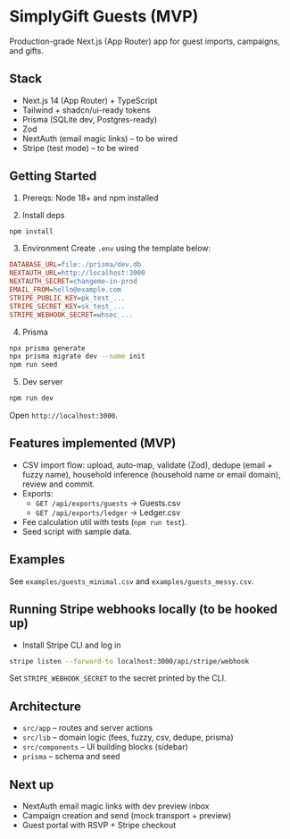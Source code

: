# SimplyGift Guests (MVP)

Production-grade Next.js (App Router) app for guest imports, campaigns, and gifts.

## Stack
- Next.js 14 (App Router) + TypeScript
- Tailwind + shadcn/ui-ready tokens
- Prisma (SQLite dev, Postgres-ready)
- Zod
- NextAuth (email magic links) – to be wired
- Stripe (test mode) – to be wired

## Getting Started

1) Prereqs: Node 18+ and npm installed

2) Install deps
```bash
npm install
```

3) Environment
Create `.env` using the template below:
```ini
DATABASE_URL=file:./prisma/dev.db
NEXTAUTH_URL=http://localhost:3000
NEXTAUTH_SECRET=changeme-in-prod
EMAIL_FROM=hello@example.com
STRIPE_PUBLIC_KEY=pk_test_...
STRIPE_SECRET_KEY=sk_test_...
STRIPE_WEBHOOK_SECRET=whsec_...
```

4) Prisma
```bash
npx prisma generate
npx prisma migrate dev --name init
npm run seed
```

5) Dev server
```bash
npm run dev
```
Open `http://localhost:3000`.

## Features implemented (MVP)
- CSV import flow: upload, auto-map, validate (Zod), dedupe (email + fuzzy name), household inference (household name or email domain), review and commit.
- Exports:
  - `GET /api/exports/guests` → Guests.csv
  - `GET /api/exports/ledger` → Ledger.csv
- Fee calculation util with tests (`npm run test`).
- Seed script with sample data.

## Examples
See `examples/guests_minimal.csv` and `examples/guests_messy.csv`.

## Running Stripe webhooks locally (to be hooked up)
- Install Stripe CLI and log in
```bash
stripe listen --forward-to localhost:3000/api/stripe/webhook
```
Set `STRIPE_WEBHOOK_SECRET` to the secret printed by the CLI.

## Architecture
- `src/app` – routes and server actions
- `src/lib` – domain logic (fees, fuzzy, csv, dedupe, prisma)
- `src/components` – UI building blocks (sidebar)
- `prisma` – schema and seed

## Next up
- NextAuth email magic links with dev preview inbox
- Campaign creation and send (mock transport + preview)
- Guest portal with RSVP + Stripe checkout
